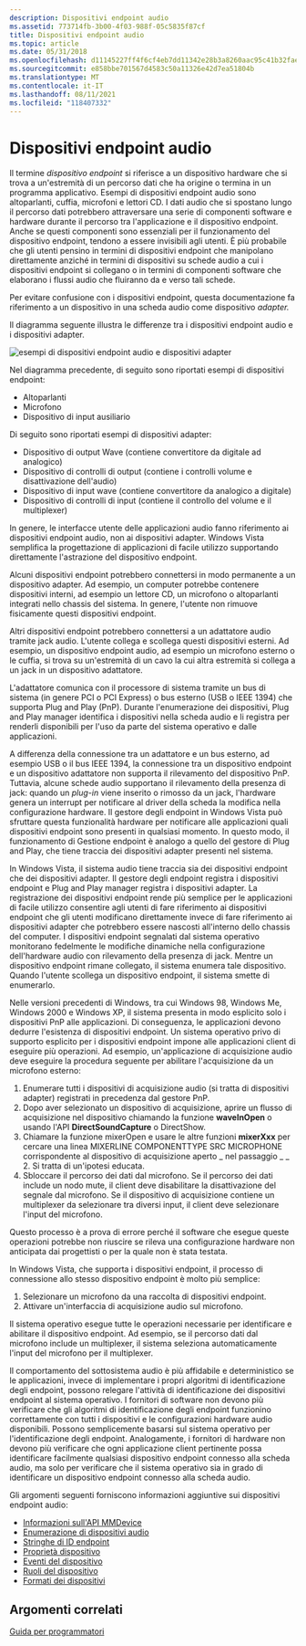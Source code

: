 ```yaml
---
description: Dispositivi endpoint audio
ms.assetid: 773714fb-3b00-4f03-988f-05c5835f87cf
title: Dispositivi endpoint audio
ms.topic: article
ms.date: 05/31/2018
ms.openlocfilehash: d11145227ff4f6cf4eb7dd11342e28b3a8260aac95c41b32faed6b2d6bd414dd
ms.sourcegitcommit: e858bbe701567d4583c50a11326e42d7ea51804b
ms.translationtype: MT
ms.contentlocale: it-IT
ms.lasthandoff: 08/11/2021
ms.locfileid: "118407332"
---
```

# <a name="audio-endpoint-devices"></a>Dispositivi endpoint audio

Il termine *dispositivo endpoint* si riferisce a un dispositivo hardware che si trova a un'estremità di un percorso dati che ha origine o termina in un programma applicativo. Esempi di dispositivi endpoint audio sono altoparlanti, cuffia, microfoni e lettori CD. I dati audio che si spostano lungo il percorso dati potrebbero attraversare una serie di componenti software e hardware durante il percorso tra l'applicazione e il dispositivo endpoint. Anche se questi componenti sono essenziali per il funzionamento del dispositivo endpoint, tendono a essere invisibili agli utenti. È più probabile che gli utenti pensino in termini di dispositivi endpoint che manipolano direttamente anziché in termini di dispositivi su schede audio a cui i dispositivi endpoint si collegano o in termini di componenti software che elaborano i flussi audio che fluiranno da e verso tali schede.

Per evitare confusione con i dispositivi endpoint, questa documentazione fa riferimento a un dispositivo in una scheda audio come dispositivo *adapter.*

Il diagramma seguente illustra le differenze tra i dispositivi endpoint audio e i dispositivi adapter.

![esempi di dispositivi endpoint audio e dispositivi adapter](images/devices.jpg)

Nel diagramma precedente, di seguito sono riportati esempi di dispositivi endpoint:

-   Altoparlanti
-   Microfono
-   Dispositivo di input ausiliario

Di seguito sono riportati esempi di dispositivi adapter:

-   Dispositivo di output Wave (contiene convertitore da digitale ad analogico)
-   Dispositivo di controlli di output (contiene i controlli volume e disattivazione dell'audio)
-   Dispositivo di input wave (contiene convertitore da analogico a digitale)
-   Dispositivo di controlli di input (contiene il controllo del volume e il multiplexer)

In genere, le interfacce utente delle applicazioni audio fanno riferimento ai dispositivi endpoint audio, non ai dispositivi adapter. Windows Vista semplifica la progettazione di applicazioni di facile utilizzo supportando direttamente l'astrazione del dispositivo endpoint.

Alcuni dispositivi endpoint potrebbero connettersi in modo permanente a un dispositivo adapter. Ad esempio, un computer potrebbe contenere dispositivi interni, ad esempio un lettore CD, un microfono o altoparlanti integrati nello chassis del sistema. In genere, l'utente non rimuove fisicamente questi dispositivi endpoint.

Altri dispositivi endpoint potrebbero connettersi a un adattatore audio tramite jack audio. L'utente collega e scollega questi dispositivi esterni. Ad esempio, un dispositivo endpoint audio, ad esempio un microfono esterno o le cuffia, si trova su un'estremità di un cavo la cui altra estremità si collega a un jack in un dispositivo adattatore.

L'adattatore comunica con il processore di sistema tramite un bus di sistema (in genere PCI o PCI Express) o bus esterno (USB o IEEE 1394) che supporta Plug and Play (PnP). Durante l'enumerazione dei dispositivi, Plug and Play manager identifica i dispositivi nella scheda audio e li registra per renderli disponibili per l'uso da parte del sistema operativo e dalle applicazioni.

A differenza della connessione tra un adattatore e un bus esterno, ad esempio USB o il bus IEEE 1394, la connessione tra un dispositivo endpoint e un dispositivo adattatore non supporta il rilevamento del dispositivo PnP. Tuttavia, alcune schede audio supportano il rilevamento della presenza di jack: quando un *plug-in* viene inserito o rimosso da un jack, l'hardware genera un interrupt per notificare al driver della scheda la modifica nella configurazione hardware. Il gestore degli endpoint in Windows Vista può sfruttare questa funzionalità hardware per notificare alle applicazioni quali dispositivi endpoint sono presenti in qualsiasi momento. In questo modo, il funzionamento di Gestione endpoint è analogo a quello del gestore di Plug and Play, che tiene traccia dei dispositivi adapter presenti nel sistema.

In Windows Vista, il sistema audio tiene traccia sia dei dispositivi endpoint che dei dispositivi adapter. Il gestore degli endpoint registra i dispositivi endpoint e Plug and Play manager registra i dispositivi adapter. La registrazione dei dispositivi endpoint rende più semplice per le applicazioni di facile utilizzo consentire agli utenti di fare riferimento ai dispositivi endpoint che gli utenti modificano direttamente invece di fare riferimento ai dispositivi adapter che potrebbero essere nascosti all'interno dello chassis del computer. I dispositivi endpoint segnalati dal sistema operativo monitorano fedelmente le modifiche dinamiche nella configurazione dell'hardware audio con rilevamento della presenza di jack. Mentre un dispositivo endpoint rimane collegato, il sistema enumera tale dispositivo. Quando l'utente scollega un dispositivo endpoint, il sistema smette di enumerarlo.

Nelle versioni precedenti di Windows, tra cui Windows 98, Windows Me, Windows 2000 e Windows XP, il sistema presenta in modo esplicito solo i dispositivi PnP alle applicazioni. Di conseguenza, le applicazioni devono dedurre l'esistenza di dispositivi endpoint. Un sistema operativo privo di supporto esplicito per i dispositivi endpoint impone alle applicazioni client di eseguire più operazioni. Ad esempio, un'applicazione di acquisizione audio deve eseguire la procedura seguente per abilitare l'acquisizione da un microfono esterno:

1.  Enumerare tutti i dispositivi di acquisizione audio (si tratta di dispositivi adapter) registrati in precedenza dal gestore PnP.
2.  Dopo aver selezionato un dispositivo di acquisizione, aprire un flusso di acquisizione nel dispositivo chiamando la funzione **waveInOpen** o usando l'API **DirectSoundCapture** o DirectShow.
3.  Chiamare la funzione mixerOpen e usare le altre funzioni **mixerXxx** per cercare una linea MIXERLINE COMPONENTTYPE SRC MICROPHONE corrispondente al dispositivo di acquisizione aperto \_ nel passaggio \_ \_ 2. Si tratta di un'ipotesi educata.
4.  Sbloccare il percorso dei dati dal microfono. Se il percorso dei dati include un nodo mute, il client deve disabilitare la disattivazione del segnale dal microfono. Se il dispositivo di acquisizione contiene un multiplexer da selezionare tra diversi input, il client deve selezionare l'input del microfono.

Questo processo è a prova di errore perché il software che esegue queste operazioni potrebbe non riuscire se rileva una configurazione hardware non anticipata dai progettisti o per la quale non è stata testata.

In Windows Vista, che supporta i dispositivi endpoint, il processo di connessione allo stesso dispositivo endpoint è molto più semplice:

1.  Selezionare un microfono da una raccolta di dispositivi endpoint.
2.  Attivare un'interfaccia di acquisizione audio sul microfono.

Il sistema operativo esegue tutte le operazioni necessarie per identificare e abilitare il dispositivo endpoint. Ad esempio, se il percorso dati dal microfono include un multiplexer, il sistema seleziona automaticamente l'input del microfono per il multiplexer.

Il comportamento del sottosistema audio è più affidabile e deterministico se le applicazioni, invece di implementare i propri algoritmi di identificazione degli endpoint, possono relegare l'attività di identificazione dei dispositivi endpoint al sistema operativo. I fornitori di software non devono più verificare che gli algoritmi di identificazione degli endpoint funzionino correttamente con tutti i dispositivi e le configurazioni hardware audio disponibili. Possono semplicemente basarsi sul sistema operativo per l'identificazione degli endpoint. Analogamente, i fornitori di hardware non devono più verificare che ogni applicazione client pertinente possa identificare facilmente qualsiasi dispositivo endpoint connesso alla scheda audio, ma solo per verificare che il sistema operativo sia in grado di identificare un dispositivo endpoint connesso alla scheda audio.

Gli argomenti seguenti forniscono informazioni aggiuntive sui dispositivi endpoint audio:

-   [Informazioni sull'API MMDevice](mmdevice-api.md)
-   [Enumerazione di dispositivi audio](enumerating-audio-devices.md)
-   [Stringhe di ID endpoint](endpoint-id-strings.md)
-   [Proprietà dispositivo](device-properties.md)
-   [Eventi del dispositivo](device-events.md)
-   [Ruoli del dispositivo](device-roles.md)
-   [Formati dei dispositivi](device-formats.md)

## <a name="related-topics"></a>Argomenti correlati

<dl> <dt>

[Guida per programmatori](programming-guide.md)
</dt> </dl>

 

 



